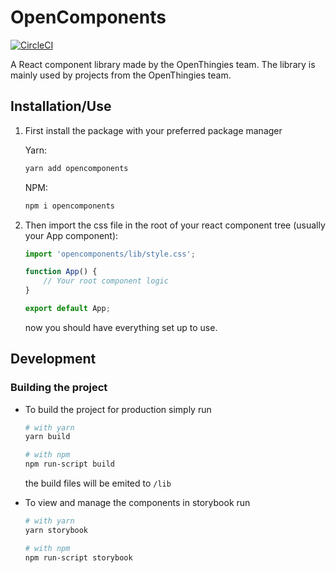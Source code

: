 # OpenComponents
[![CircleCI](https://dl.circleci.com/status-badge/img/gh/OpenThingies/OpenComponents/tree/mistress.svg?style=svg&circle-token=fc329225db45cc5e71d28a0a5b81c4a437cab1f7)](https://dl.circleci.com/status-badge/redirect/gh/OpenThingies/OpenComponents/tree/mistress)

A React component library made by the OpenThingies team.
The library is mainly used by projects from the OpenThingies team.

## Installation/Use

1. First install the package with your preferred package manager

    Yarn:
    ```bash
    yarn add opencomponents
    ```
    NPM:
    ```bash
    npm i opencomponents
    ```

2. Then import the css file in the root of your react component tree (usually your App component):

    ```jsx
    import 'opencomponents/lib/style.css';

    function App() {
        // Your root component logic
    }

    export default App;
    ```

    now you should have everything set up to use.

## Development

### Building the project

- To build the project for production simply run
    ```bash
    # with yarn
    yarn build

    # with npm
    npm run-script build
    ```
    the build files will be emited to `/lib`

- To view and manage the components in storybook run
    ```bash
    # with yarn
    yarn storybook

    # with npm
    npm run-script storybook
    ```
